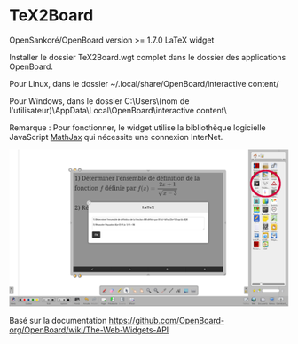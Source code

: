 # TeX2Board
OpenSankoré/OpenBoard version >= 1.7.0 LaTeX widget

Installer le dossier TeX2Board.wgt complet dans le dossier des applications OpenBoard.

Pour Linux, dans le dossier ~/.local/share/OpenBoard/interactive content/

Pour Windows, dans le dossier C:\Users\\(nom de l'utilisateur)\AppData\Local\OpenBoard\interactive content\

Remarque : Pour fonctionner, le widget utilise la bibliothèque logicielle JavaScript [MathJax](https://www.mathjax.org/) qui nécessite une connexion InterNet.

<img src="Screenshot_20220922_172625.png" width="640">

Basé sur la documentation https://github.com/OpenBoard-org/OpenBoard/wiki/The-Web-Widgets-API

